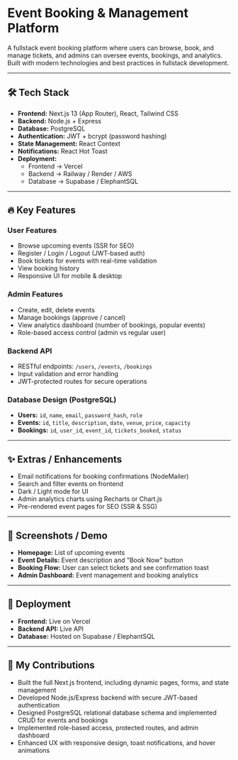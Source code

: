 # Event Booking & Management Platform

A fullstack event booking platform where users can browse, book, and manage tickets, and admins can oversee events, bookings, and analytics. Built with modern technologies and best practices in fullstack development.

---

## 🛠 Tech Stack

- **Frontend:** Next.js 13 (App Router), React, Tailwind CSS  
- **Backend:** Node.js + Express  
- **Database:** PostgreSQL  
- **Authentication:** JWT + bcrypt (password hashing)  
- **State Management:** React Context  
- **Notifications:** React Hot Toast  
- **Deployment:**  
  - Frontend → Vercel  
  - Backend → Railway / Render / AWS  
  - Database → Supabase / ElephantSQL  

---

## 🔥 Key Features

### User Features
- Browse upcoming events (SSR for SEO)  
- Register / Login / Logout (JWT-based auth)  
- Book tickets for events with real-time validation  
- View booking history  
- Responsive UI for mobile & desktop  

### Admin Features
- Create, edit, delete events  
- Manage bookings (approve / cancel)  
- View analytics dashboard (number of bookings, popular events)  
- Role-based access control (admin vs regular user)  

### Backend API
- RESTful endpoints: `/users`, `/events`, `/bookings`  
- Input validation and error handling  
- JWT-protected routes for secure operations  

### Database Design (PostgreSQL)
- **Users:** `id`, `name`, `email`, `password_hash`, `role`  
- **Events:** `id`, `title`, `description`, `date`, `venue`, `price`, `capacity`  
- **Bookings:** `id`, `user_id`, `event_id`, `tickets_booked`, `status`  

---

## ✨ Extras / Enhancements
- Email notifications for booking confirmations (NodeMailer)  
- Search and filter events on frontend  
- Dark / Light mode for UI  
- Admin analytics charts using Recharts or Chart.js  
- Pre-rendered event pages for SEO (SSR & SSG)  

---

## 📸 Screenshots / Demo
- **Homepage:** List of upcoming events  
- **Event Details:** Event description and "Book Now" button  
- **Booking Flow:** User can select tickets and see confirmation toast  
- **Admin Dashboard:** Event management and booking analytics  

---

## 🚀 Deployment
- **Frontend:** Live on Vercel  
- **Backend API:** Live API  
- **Database:** Hosted on Supabase / ElephantSQL  

---

## 📝 My Contributions
- Built the full Next.js frontend, including dynamic pages, forms, and state management  
- Developed Node.js/Express backend with secure JWT-based authentication  
- Designed PostgreSQL relational database schema and implemented CRUD for events and bookings  
- Implemented role-based access, protected routes, and admin dashboard  
- Enhanced UX with responsive design, toast notifications, and hover animations

